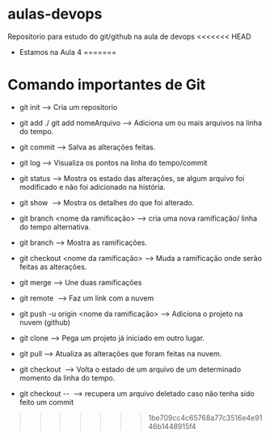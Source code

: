 # aulas-devops
Repositorio para estudo do git/github na aula de devops
<<<<<<< HEAD
* Estamos na Aula 4
=======

# Comando importantes de Git

* git init --> Cria um repositorio

* git add ./ git add nomeArquivo --> Adiciona um ou mais arquivos na linha do tempo.

* git commit --> Salva as alterações feitas.

* git log --> Visualiza os pontos na linha do tempo/commit

* git status --> Mostra os estado das alterações, se algum arquivo foi modificado e não foi adicionado na história.

* git show <numero do commit> --> Mostra os detalhes do que foi alterado.

* git branch <nome da ramificação> --> cria uma nova ramificação/ linha do tempo alternativa.

* git branch --> Mostra as ramificações.

* git checkout <nome da ramificação> --> Muda a ramificação onde serão feitas as alterações.

* git merge --> Une duas ramificações

* git remote <link> --> Faz um link com a nuvem

* git push -u origin <nome da ramificação> --> Adiciona o projeto na nuvem (github)

* git clone --> Pega um projeto já iniciado em outro lugar.

* git pull --> Atualiza as alterações que foram feitas na nuvem.

* git checkout <numero do commit> <nome do arquivo> --> Volta o estado de um arquivo de um determinado momento da linha do tempo.

* git checkout -- <nome do arquivo> --> recupera um arquivo deletado caso não tenha sido feito um commit
>>>>>>> 1be709cc4c65768a77c3516e4e9146b1448915f4
